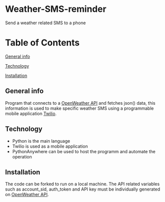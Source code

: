 # Weather-SMS-reminder
Send a weather related SMS to a phone  

# Table of Contents  
[General info](#gen) 

[Technology](#tech)

[Installation](#installation)

 
## General info
Program that connects to a [OpenWeather API](https://openweathermap.org/api) and fetches json() data, this information is used to make specific weather SMS using a programmable mobile application [Twilio](https://www.twilio.com/).   

 
## Technology
* Python is the main language
* Twilio is used as a mobile application
* PythonAnywhere can be used to host the programm and automate the operation
 
## Installation
The code can be forked to run on a local machine. The API related variables such as account_sid, auth_token and API key must be individually generated on [OpenWeather API](https://openweathermap.org/api). 
